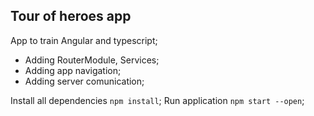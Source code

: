## Tour of heroes app

App to train Angular and typescript;

- Adding RouterModule, Services;
- Adding app navigation;
- Adding server comunication;

Install all dependencies `npm install`;
Run application `npm start --open`;